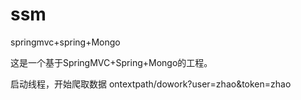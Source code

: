 # ssm
springmvc+spring+Mongo

这是一个基于SpringMVC+Spring+Mongo的工程。

启动线程，开始爬取数据
ontextpath/dowork?user=zhao&token=zhao